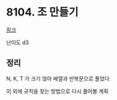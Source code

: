 # 8104. 조 만들기

[링크](https://swexpertacademy.com/main/code/problem/problemDetail.do?contestProbId=AWwXCn2KQjEDFATu&categoryId=AWwXCn2KQjEDFATu&categoryType=CODE)

난이도 d3

## 정리

N, K, T 가 크기 않아 배열과 반복문으로 풀었다.

이 외에 규칙을 찾는 방법으로 다시 풀어볼 계획
